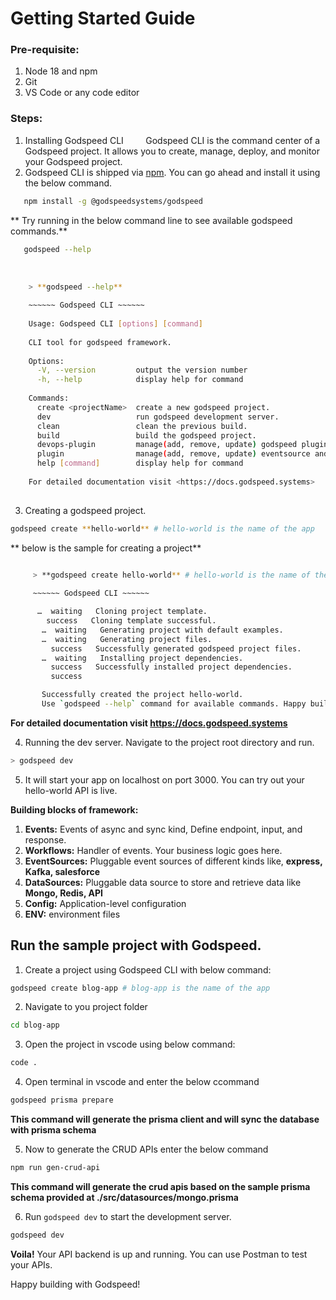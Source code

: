 # Getting Started Guide

### Pre-requisite:

1. Node 18 and npm
2. Git
3. VS Code or any code editor

### Steps:

1. Installing Godspeed CLI
    
    Godspeed CLI is the command center of a Godspeed project. It allows you to create, manage, deploy, and monitor your Godspeed project.
    
2. Godspeed CLI is shipped via [npm](https://www.npmjs.com/). You can go ahead and install it using the below command.


```bash
   npm install -g @godspeedsystems/godspeed
```

** Try running in the below command line to see available godspeed commands.**

```bash
   godspeed --help
```
   
```bash
    > **godspeed --help**
    
    ~~~~~~ Godspeed CLI ~~~~~~
    
    Usage: Godspeed CLI [options] [command]
    
    CLI tool for godspeed framework.
    
    Options:
      -V, --version         output the version number
      -h, --help            display help for command
    
    Commands:
      create <projectName>  create a new godspeed project.
      dev                   run godspeed development server.
      clean                 clean the previous build.
      build                 build the godspeed project.
      devops-plugin         manage(add, remove, update) godspeed plugins for devops.
      plugin                manage(add, remove, update) eventsource and datasource plugins for godspeed.
      help [command]        display help for command
    
    For detailed documentation visit <https://docs.godspeed.systems>
    
```

3. Creating a godspeed project.

```bash
godspeed create **hello-world** # hello-world is the name of the app
```

** below is the sample for creating a project** 
    
```bash
   
     > **godspeed create hello-world** # hello-world is the name of the app

     ~~~~~~ Godspeed CLI ~~~~~~

      …  waiting   Cloning project template.
        success   Cloning template successful.
       …  waiting   Generating project with default examples.
       …  waiting   Generating project files.
         success   Successfully generated godspeed project files.
       …  waiting   Installing project dependencies.
         success   Successfully installed project dependencies.
         success   

       Successfully created the project hello-world.
       Use `godspeed --help` command for available commands. Happy building microservices with Godspeed!. 

```

  **For detailed documentation visit <https://docs.godspeed.systems>**


     
4. Running the dev server. Navigate to the project root directory and run.

```bash
> godspeed dev
```

5. It will start your app on localhost on port 3000. You can try out your hello-world API is live.


**Building blocks of framework:**

1. **Events:** Events of async and sync kind, Define endpoint, input, and response.
2. **Workflows:** Handler of events. Your business logic goes here.
3. **EventSources:** Pluggable event sources of different kinds like, **express, Kafka, salesforce**
4. **DataSources:** Pluggable data source to store and retrieve data like **Mongo, Redis, API**
5. **Config:** Application-level configuration
6. **ENV:** environment files


## Run the sample project with Godspeed.

1. Create a project using Godspeed CLI with below command:

```bash
godspeed create blog-app # blog-app is the name of the app
```

2. Navigate to you project folder

```bash
cd blog-app
```

3. Open the project in vscode using below command:

```bash
code .
```
4. Open terminal in vscode and enter the below ccommand

```bash
godspeed prisma prepare
```
**This command will generate the prisma client and will sync the database with prisma schema**

5. Now to generate the CRUD APIs enter the below command

```bash
npm run gen-crud-api
```
**This command will generate the crud apis based on the sample prisma schema provided at ./src/datasources/mongo.prisma**

6. Run `godspeed dev` to start the development server.

```bash
godspeed dev
```

**Voila!** Your API backend is up and running. You can use Postman to test your APIs.

Happy building with Godspeed!



